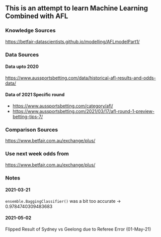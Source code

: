 ## This is an attempt to learn Machine Learning Combined with AFL

### Knowledge Sources
https://betfair-datascientists.github.io/modelling/AFLmodelPart1/

### Data Sources
#### Data upto 2020
https://www.aussportsbetting.com/data/historical-afl-results-and-odds-data/

#### Data of 2021 Specific round
* https://www.aussportsbetting.com/category/afl/
* https://www.aussportsbetting.com/2021/03/17/afl-round-1-preview-betting-tips-7/

### Comparison Sources
https://www.betfair.com.au/exchange/plus/

### Use next week odds from
https://www.betfair.com.au/exchange/plus/

### Notes

#### 2021-03-21
`ensemble.BaggingClassifier()` was a bit too accurate -> 0.9784740309483683

#### 2021-05-02
Flipped Result of Sydney vs Geelong due to Referee Error (01-May-21)
